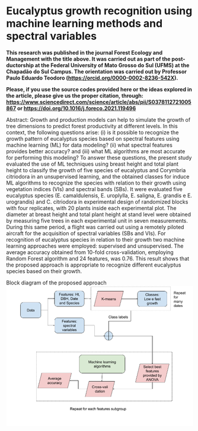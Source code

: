 # Eucalyptus growth recognition using machine learning methods and spectral variables

<b>This research was published in the journal Forest Ecology and Management with the title above. It was carried out as part of the post-ductorship at the Federal University of Mato Grosso do Sul (UFMS) at the Chapadão do Sul Campus. The orientation was carried out by Professor Paulo Eduardo Teodoro (https://orcid.org/0000-0002-8236-542X). </b>

<b>Please, if you use the source codes provided here or the ideas explored in the article, please give us the proper citation, through: https://www.sciencedirect.com/science/article/abs/pii/S0378112721005867 or https://doi.org/10.1016/j.foreco.2021.119496</b>

Abstract: Growth and production models can help to simulate the growth of tree dimensions to predict forest productivity at different levels. In this context, the following questions arise: (i) is it possible to recognize the growth pattern of eucalyptus species based on spectral features using machine learning (ML) for data modeling? (ii) what spectral features provides better accuracy? and (iii) what ML algorithms are most accurate for performing this modeling? To answer these questions, the present study evaluated the use of ML techniques using breast height and total plant height to classify the growth of five species of eucalyptus and Corymbria citriodora in an unsupervised learning, and the obtained classes for induce ML algorithms to recognize the species with relation to their growth using vegetation indices (VIs) and spectral bands (SBs). It were evaluated five eucalyptus species (E. camaldulensis, E. uroplylla, E. saligna, E. grandis e E. urograndis) and C. citriodora in experimental design of randomized blocks with four replicates, with 20 plants inside each experimental plot. The diameter at breast height and total plant height at stand level were obtained by measuring five trees in each experimental unit in seven measurements. During this same period, a flight was carried out using a remotely piloted aircraft for the acquisition of spectral variables (SBs and VIs). For recognition of eucalyptus species in relation to their growth two machine learning approaches were employed: supervised and unsupervised. The average accuracy obtained from 10-fold cross-validation, employing Random Forest algorithm and 24 features, was 0.76. This result shows that the proposed approach is appropriate to recognize different eucalyptus species based on their growth.

Block diagram of the proposed approach
<img src="diagram.png">


